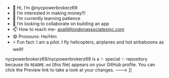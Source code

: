 - 👋 Hi, I’m @nycpowerbrokerz69
- 👀 I’m interested in making money!!!
- 🌱 I’m currently learning patience
- 💞️ I’m looking to collaborate on building an app
- 📫 How to reach me- avail@londonassociatesinc.com
- 😄 Pronouns: He/Him
- ⚡ Fun fact: I am a pilot.  I fly helicopters, airplanes and hot airbalooons as welll!

nycpowerbrokerz69/nycpowerbrokerz69 is a ✨ special ✨ repository because its `README.md` (this file) appears on your GitHub profile.
You can click the Preview link to take a look at your changes.
--->
]]
